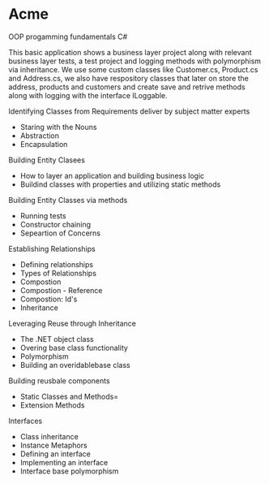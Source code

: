 # Acme
 OOP progamming fundamentals C#

This basic application shows a business layer project along with relevant business layer tests, a test project and logging methods with polymorphism via inheritance. We use some custom classes like Customer.cs, Product.cs and Address.cs, we also have respository classes that later on store the address, products and customers and create save and retrive methods along with logging with the interface ILoggable.

Identifying Classes from Requirements deliver by subject matter experts

 - Staring with the Nouns
 - Abstraction
 - Encapsulation

Building Entity Clasees

 - How to layer an application and building business logic
 - Buildind classes with properties and utilizing static methods

Building Entity Classes via methods

 - Running tests
 - Constructor chaining
 - Sepeartion of Concerns

Establishing Relationships

 - Defining relationships
 - Types of Relationships
 - Compostion
 - Compostion - Reference
 - Compostion: Id's
 - Inheritance
 
Leveraging Reuse through Inheritance

 - The .NET object class
 - Overing base class functionality
 - Polymorphism
 - Building an overidablebase class
 
Building reusbale components

 - Static Classes and Methods=
 - Extension Methods
 
Interfaces

 - Class inheritance
 - Instance Metaphors
 - Defining an interface
 - Implementing an interface
 - Interface base polymorphism
